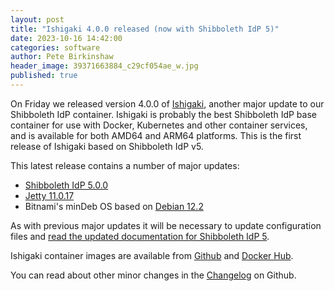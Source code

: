 ```yaml
---
layout: post
title: "Ishigaki 4.0.0 released (now with Shibboleth IdP 5)"
date: 2023-10-16 14:42:00
categories: software
author: Pete Birkinshaw
header_image: 39371663884_c29cf054ae_w.jpg
published: true
---
```


On Friday we released version 4.0.0 of [Ishigaki](https://github.com/Digital-Identity-Labs/ishigaki), another major
update to our Shibboleth IdP container. Ishigaki is probably the best Shibboleth IdP
base container for use with Docker, Kubernetes and other container services, and is available for both AMD64 and
ARM64 platforms. This is the first release of Ishigaki based on Shibboleth IdP v5.

This latest release contains a number of major updates:

 * [Shibboleth IdP 5.0.0 ](https://shibboleth.atlassian.net/wiki/spaces/IDP5/pages/3199500367/ReleaseNotes#5.0.0-(Sep-13th%2C-2023))
 * [Jetty 11.0.17](https://www.eclipse.org/lists/jetty-announce/msg00149.html)
 * Bitnami's minDeb OS based on [Debian 12.2](https://www.debian.org/News/2023/20231007)

As with previous major updates it will be necessary to update configuration files and [read the updated documentation for
Shibboleth IdP 5](https://shibboleth.atlassian.net/wiki/spaces/IDP5/overview).

Ishigaki container images are available from [Github](https://github.com/Digital-Identity-Labs/ishigaki/pkgs/container/ishigaki) and
[Docker Hub](https://hub.docker.com/r/digitalidentity/ishigaki).


You can read about other minor changes in the [Changelog](https://github.com/Digital-Identity-Labs/ishigaki/blob/master/CHANGELOG.md) on Github.	
